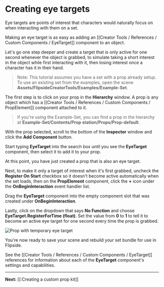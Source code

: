 # Creating eye targets

Eye targets are points of interest that characters would naturally focus on when interacting with them on a set.

Making an eye target is as easy as adding an [[Creator Tools / References / Custom Components / EyeTarget]] component to an object.

Let's go one step deeper and create a target that is only active for one second whenever the object is grabbed, to simulate taking a short interest in the object while first interacting with it, then losing interest once a character has it in their hand.

> Note: This tutorial assumes you have a set with a prop already setup. To use an existing set from the examples, open the scene **Assets/FlipsideCreatorTools/Examples/Example-Set**.

The first step is to click on your prop in the **Hierarchy** window. A prop is any object which has a [[Creator Tools / References / Custom Components / PropElement]] component attached to it.

> If you're using the Example-Set, you can find a prop in the hierarchy at **Example-Set/Contents/Prop station/Props/Prop-default**.

With the prop selected, scroll to the bottom of the **Inspector** window and click the **Add Component** button.

Start typing **EyeTarget** into the search box until you see the **EyeTarget** component, then select it to add it to your prop.

At this point, you have just created a prop that is also an eye target.

Next, to make it only a target of interest when it's first grabbed, uncheck the **Register On Start** checkbox so it doesn't become active automatically when the set loads, then on the **PropElement** component, click the **+** icon under the **OnBeginInteraction** event handler list.

Drag the **EyeTarget** component into the empty component slot that was created under **OnBeginInteraction**.

Lastly, click on the dropdown that says **No Function** and choose **EyeTarget.RegisterForTime (float)**. Set the value from **0** to **1** to tell it to become an active eye target for one second every time the prop is grabbed.

![Prop with temporary eye target](https://flipside.nyc3.cdn.digitaloceanspaces.com/docs/graphics/prop-temp-eye-target.png)

You're now ready to save your scene and rebuild your set bundle for use in Flipside.

See the [[Creator Tools / References / Custom Components / EyeTarget]] references for information about each of the **EyeTarget** component's settings and capabilities.

---

**Next:** [[:Creating a custom prop kit]]
